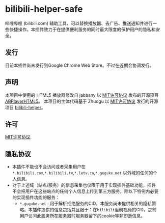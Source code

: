 # bilibili-helper-safe

哔哩哔哩 (bilibili.com) 辅助工具，可以替换播放器、去广告、推送通知并进行一些快捷操作。本插件致力于在提供便利服务的同时最大限度的保护用户的隐私和安全。

## 发行

目前本插件尚未发行到Google Chrome Web Store。不过在近期会协调发行。

## 声明

本项目中使用的 HTML5 播放器修改自 jabbany 以 [MIT许可协议](http://www.opensource.org/licenses/mit-license.php) 发布的开源项目 [ABPlayerHTML5](https://github.com/jabbany/ABPlayerHTML5)。
本项目的主体代码基于 Zhuogu 以 [MIT许可协议](http://www.opensource.org/licenses/mit-license.php) 发行的开源项目 [bilibili-helper](https://github.com/Zhuogu/bilibili-helper)。

## 许可
[MIT许可协议](http://www.opensource.org/licenses/mit-license.php).

## 隐私协议
- 本插件不能也不会访问或者采集用户在`*.bilibili.com`,`*.bilibili.tv`,`*.letv.cn`,`*.guguke.net` 以外域的任何的个人信息。
- 对于上述域（站点/服务）的信息采集也仅限于用于实现插件基础功能，插件不会把用户在这些站点的任何个人信息上传到第三方服务，除以下特例内必要的实现插件功能的服务：
    - `*.guguke.net` : 用于解析拒绝服务的CID。本服务尚未提供相关的隐私策略。本插件提供的信息包括并且限于：在`bilibili`当前视频的CID，之前用户访问此服务所在服务器时服务器留下的cookie等非即逝信息。
